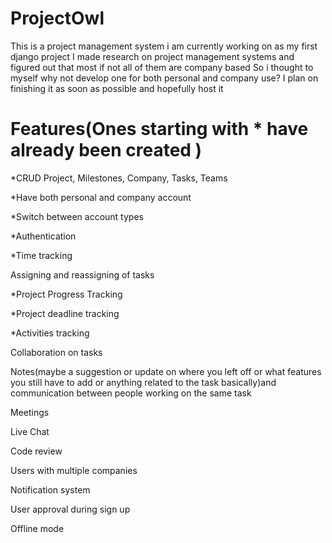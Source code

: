 # ProjectOwl

This is a project management system i am currently working on as my first django project
I made research on project management systems and figured out that most if not all of them are company based
So i thought to myself why not develop one for both personal and company use?
I plan on finishing it as soon as possible and hopefully host it

# Features(Ones starting with * have already been created )

*CRUD Project, Milestones, Company, Tasks, Teams

*Have both personal and company account

*Switch between account types

*Authentication

*Time tracking

Assigning and reassigning of tasks

*Project Progress Tracking

*Project deadline tracking

*Activities tracking

Collaboration on tasks

Notes(maybe a suggestion or update on where you left off or what features you still have to add or anything related to the task basically)and communication between people working on the same task

Meetings

Live Chat

Code review

Users with multiple companies

Notification system

User approval during sign up

Offline mode


